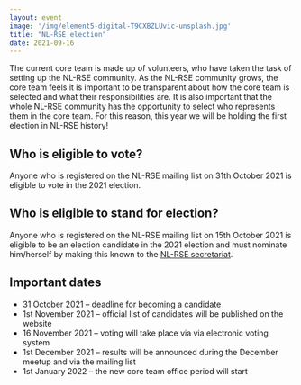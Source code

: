 ```yaml
---
layout: event
image: '/img/element5-digital-T9CXBZLUvic-unsplash.jpg'
title: "NL-RSE election"
date: 2021-09-16
---
```

The current core team is made up of volunteers, who have taken the task of setting up the NL-RSE community.
As the NL-RSE community grows, the core team feels it is important to be transparent about how the core team is selected and what their responsibilities are. It is also important that the whole NL-RSE community has the opportunity to select who represents them in the core team. For this reason, this year we will be holding the first election in NL-RSE history!
<!--break-->

## Who is eligible to vote?
Anyone who is registered on the NL-RSE mailing list on 31th October 2021 is eligible to vote in the 2021 election.

## Who is eligible to stand for election?
Anyone who is registered on the NL-RSE mailing list on 15th October 2021 is eligible to be an election candidate in the 2021 election and must nominate him/herself by making this known to the [NL-RSE secretariat](/core-team#nl-rse-secretariat).

## Important dates

 - 31 October 2021 – deadline for becoming a candidate
 - 1st November 2021 – official list of candidates will be published on the website
 - 16 November 2021 – voting will take place via via electronic voting system
 - 1st December 2021 – results will be announced during the December meetup and via the mailing list
 - 1st January 2022 – the new core team office period will start
